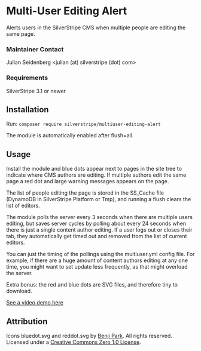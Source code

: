 # Multi-User Editing Alert
Alerts users in the SilverStripe CMS when multiple people are editing the same page.

### Maintainer Contact
Julian Seidenberg
<julian (at) silverstripe (dot) com>

### Requirements
SilverStripe 3.1 or newer

## Installation
Run: `composer require silverstripe/multiuser-editing-alert`

The module is automatically enabled after flush=all.

## Usage
Install the module and blue dots appear next to pages in the site tree to indicate where CMS authors are editing.
If multiple authors edit the same page a red dot and large warning messages appears on the page.

The list of people editing the page is stored in the SS_Cache file (DynamoDB in SilverStripe Platform or Tmp), 
and running a flush clears the list of editors.
 
The module polls the server every 3 seconds when there are multiple users editing, but saves server cycles by polling 
about every 24 seconds when there is just a single content author editing. If a user logs out or closes their tab, they
automatically get timed out and removed from the list of current editors.

You can just the timing of the pollings using the multiuser.yml config file. For example, if there are a huge amount of
content authors editing at any one time, you might want to set update less frequently, as that might overload the server. 

Extra bonus: the red and blue dots are SVG files, and therefore tiny to download.

[See a video demo here](https://youtu.be/rNhudazR2UA)

## Attribution ##
Icons bluedot.svg and reddot.svg by [Benji Park](http://www.openclipart.org/). All rights reserved. Licensed under a [Creative Commons Zero 1.0 License](https://creativecommons.org/publicdomain/zero/1.0/).
